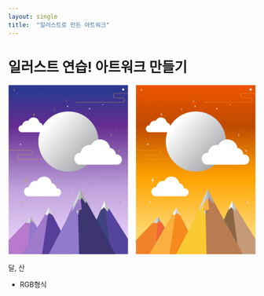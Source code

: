 ```yaml
---
layout: single
title:  "일러스트로 만든 아트워크"
---
```



# 일러스트 연습! 아트워크 만들기

![gradient](../images/2021-11-12-first/gradient.jpg)

달, 산

- RGB형식

